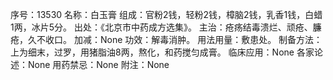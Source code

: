 序号：13530
名称：白玉膏
组成：官粉2钱，轻粉2钱，樟脑2钱，乳香1钱，白蜡1两，冰片5分。
出处：《北京市中药成方选集》。
主治：疮疡结毒溃烂、顽疮、臁疮，久不收口。
加减：None
功效：解毒消肿。
用法用量：敷患处。
制备方法：上为细末，过罗，用猪脂油8两，熬化，和药搅匀成膏。
临床应用：None
各家论述：None
用药禁忌：None
附注：None
